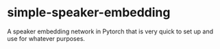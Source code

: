 # simple-speaker-embedding
A speaker embedding network in Pytorch that is very quick to set up and use for whatever purposes.
